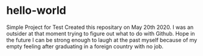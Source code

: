 # hello-world
Simple Project for Test
Created this repositary on May 20th 2020. I was an outsider at that moment trying to figure out what to do with Github. Hope in the future I can be strong enough to laugh at the past myself because of my empty feeling after graduating in a foreign country with no job. 

